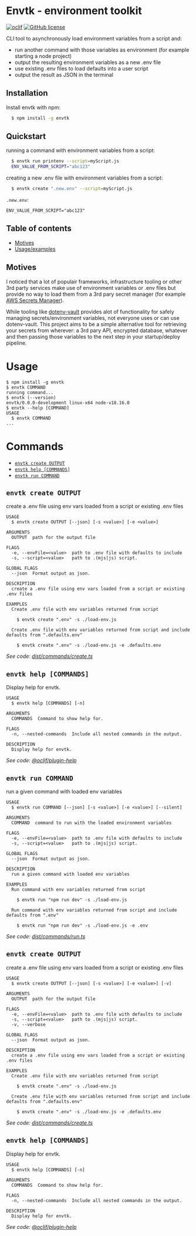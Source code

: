 
# Envtk - environment toolkit
[![oclif](https://img.shields.io/badge/cli-oclif-brightgreen.svg)](https://oclif.io)
[![GitHub license](https://img.shields.io/github/license/oclif/hello-world)](https://github.com/oclif/hello-world/blob/main/LICENSE)


CLI tool to asynchronously load environment variables from a script and:
- run another command with those variables as environment (for example starting a node project)
- output the resulting environment variables as a new .env file
- use existing .env files to load defaults into a user script
- output the result as JSON in the terminal




## Installation

Install envtk with npm:

```bash
  $ npm install -g envtk
```  
## Quickstart

running a command with environment variables from a script:
```bash
  $ envtk run printenv --script=myScript.js
  ENV_VALUE_FROM_SCRIPT="abc123"
```

creating a new .env file with environment variables from a script:
```bash
  $ envtk create ".new.env" --script=myScript.js
```  
`.new.env`:
```
ENV_VALUE_FROM_SCRIPT="abc123"
```
## Table of contents
* [Motives](#Motives)
* [Usage/examples](#Usage/Examples)


## Motives

I noticed that a lot of populair frameworks, infrastructure tooling or other 3rd party services make use of environment variables or .env files but provide no way to load them from a 3rd pary secret manager (for example [AWS Secrets Manager](https://docs.aws.amazon.com/secretsmanager/latest/userguide/intro.html)).

While tooling like [dotenv-vault](https://www.dotenv.org/docs/quickstart) provides alot of functionality for safely managing secrets/environment variables, not everyone uses or can use dotenv-vault. This project aims to be a simple alternative tool for retrieving your secrets from wherever: a 3rd pary API, encrypted database, whatever and then passing those variables to the next step in your startup/deploy pipeline.

# Usage

  <!-- usage -->
```sh-session
$ npm install -g envtk
$ envtk COMMAND
running command...
$ envtk (--version)
envtk/0.0.0-development linux-x64 node-v18.16.0
$ envtk --help [COMMAND]
USAGE
  $ envtk COMMAND
...
```
<!-- usagestop -->

  # Commands

  <!-- commands -->
* [`envtk create OUTPUT`](#envtk-create-output)
* [`envtk help [COMMANDS]`](#envtk-help-commands)
* [`envtk run COMMAND`](#envtk-run-command)

## `envtk create OUTPUT`

create a .env file using env vars loaded from a script or existing .env files

```
USAGE
  $ envtk create OUTPUT [--json] [-s <value>] [-e <value>]

ARGUMENTS
  OUTPUT  path for the output file

FLAGS
  -e, --envFile=<value>  path to .env file with defaults to include
  -s, --script=<value>   path to .(mjs|js) script.

GLOBAL FLAGS
  --json  Format output as json.

DESCRIPTION
  create a .env file using env vars loaded from a script or existing .env files

EXAMPLES
  Create .env file with env variables returned from script

    $ envtk create ".env" -s ./load-env.js

  Create .env file with env variables returned from script and include defaults from ".defaults.env"

    $ envtk create ".env" -s ./load-env.js -e .defaults.env
```

_See code: [dist/commands/create.ts](https://github.com/Fatih-Ertikin/envtk/blob/v0.0.0-development/dist/commands/create.ts)_

## `envtk help [COMMANDS]`

Display help for envtk.

```
USAGE
  $ envtk help [COMMANDS] [-n]

ARGUMENTS
  COMMANDS  Command to show help for.

FLAGS
  -n, --nested-commands  Include all nested commands in the output.

DESCRIPTION
  Display help for envtk.
```

_See code: [@oclif/plugin-help](https://github.com/oclif/plugin-help/blob/v5.2.9/src/commands/help.ts)_

## `envtk run COMMAND`

run a given command with loaded env variables

```
USAGE
  $ envtk run COMMAND [--json] [-s <value>] [-e <value>] [--silent]

ARGUMENTS
  COMMAND  command to run with the loaded environment variables

FLAGS
  -e, --envFile=<value>  path to .env file with defaults to include
  -s, --script=<value>   path to .(mjs|js) script.

GLOBAL FLAGS
  --json  Format output as json.

DESCRIPTION
  run a given command with loaded env variables

EXAMPLES
  Run command with env variables returned from script

    $ envtk run "npm run dev" -s ./load-env.js

  Run command with env variables returned from script and include defaults from ".env"

    $ envtk run "npm run dev" -s ./load-env.js -e .env
```

_See code: [dist/commands/run.ts](https://github.com/Fatih-Ertikin/envtk/blob/v0.0.0-development/dist/commands/run.ts)_
<!-- commandsstop -->


## `envtk create OUTPUT`

create a .env file using env vars loaded from a script or existing .env files

```
USAGE
  $ envtk create OUTPUT [--json] [-s <value>] [-e <value>] [-v]

ARGUMENTS
  OUTPUT  path for the output file

FLAGS
  -e, --envFile=<value>  path to .env file with defaults to include
  -s, --script=<value>   path to .(mjs|js) script.
  -v, --verbose

GLOBAL FLAGS
  --json  Format output as json.

DESCRIPTION
  create a .env file using env vars loaded from a script or existing .env files

EXAMPLES
  Create .env file with env variables returned from script

    $ envtk create ".env" -s ./load-env.js

  Create .env file with env variables returned from script and include defaults from ".defaults.env"

    $ envtk create ".env" -s ./load-env.js -e .defaults.env
```

_See code: [dist/commands/create.ts](https://github.com/Fatih-Ertikin/envtk/blob/v0.0.0-development/dist/commands/create.ts)_

## `envtk help [COMMANDS]`

Display help for envtk.

```
USAGE
  $ envtk help [COMMANDS] [-n]

ARGUMENTS
  COMMANDS  Command to show help for.

FLAGS
  -n, --nested-commands  Include all nested commands in the output.

DESCRIPTION
  Display help for envtk.
```

_See code: [@oclif/plugin-help](https://github.com/oclif/plugin-help/blob/v5.2.9/src/commands/help.ts)_
